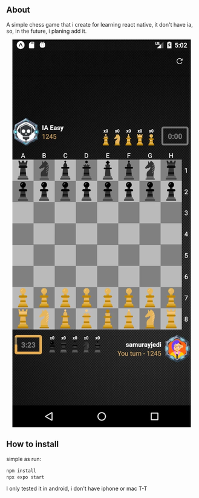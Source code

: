 ## About

A simple chess game that i create for learning react native, it don't have ia, so, in the future, i planing add it.

<div align="center">

<img src="https://github.com/samurayjedi/native-chess/blob/main/readme/app.webp" alt="App">

</div>

## How to install

simple as run:

```bash
npm install
npx expo start
```

I only tested it in android, i don't have iphone or mac T-T
